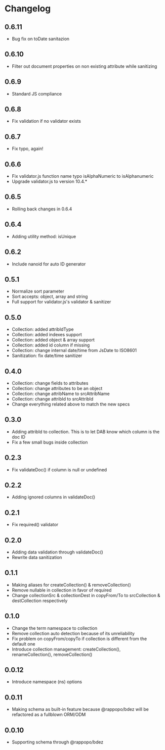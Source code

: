 # Changelog

## 0.6.11

* Bug fix on toDate sanitazion

## 0.6.10

* Filter out document properties on non existing attribute while sanitizing

## 0.6.9

* Standard JS compliance

## 0.6.8

* Fix validation if no validator exists

## 0.6.7

* Fix typo, again!

## 0.6.6

* Fix validator.js function name typo isAlphaNumeric to isAlphanumeric
* Upgrade validator.js to version 10.4.*

## 0.6.5

* Rolling back changes in 0.6.4

## 0.6.4

* Adding utility method: isUnique

## 0.6.2

* Include nanoid for auto ID generator

## 0.5.1

* Normalize sort parameter
* Sort accepts: object, array and string
* Full support for validator.js's validator & sanitizer

## 0.5.0

* Collection: added attribIdType
* Collection: added indexes support
* Collection: added object & array support
* Collection: added id column if missing
* Collection: change internal date/time from JsDate to ISO8601
* Sanitization: fix date/time sanitizer

## 0.4.0

* Collection: change fields to attributes
* Collection: change attributes to be an object
* Collection: change attribName to srcAttribName
* Collection: change attribId to srcAttribId
* Change everything related above to match the new specs

## 0.3.0

* Adding attribId to collection. This is to let DAB know which column is the doc ID
* Fix a few small bugs inside collection

## 0.2.3

* Fix validateDoc() if column is null or undefined

## 0.2.2

* Adding ignored columns in validateDoc()

## 0.2.1

* Fix required() validator

## 0.2.0

* Adding data validation through validateDoc()
* Rewrite data sanitization

## 0.1.1

* Making aliases for createCollection() & removeCollection()
* Remove nullable in collection in favor of required
* Change collectionSrc & collectionDest in copyFrom/To to srcCollection & destCollection respectively

## 0.1.0

* Change the term namespace to collection
* Remove collection auto detection because of its unreliability
* Fix problem on copyFrom/copyTo if collection is different from the default one
* Introduce collection management: createCollection(), renameCollection(), removeCollection()

## 0.0.12

* Introduce namespace (ns) options

## 0.0.11

* Making schema as built-in feature because @rappopo/bdez will be refactored as a fullblown ORM/ODM

## 0.0.10

* Supporting schema through @rappopo/bdez